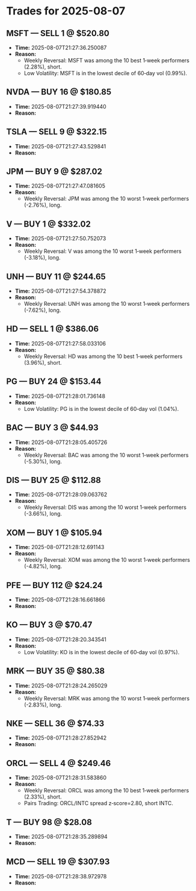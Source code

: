 # Trades for 2025-08-07

## MSFT — SELL 1 @ $520.80
- **Time:** 2025-08-07T21:27:36.250087
- **Reason:**
  - Weekly Reversal: MSFT was among the 10 best 1‑week performers (2.28%), short.
  - Low Volatility: MSFT is in the lowest decile of 60‑day vol (0.99%).

## NVDA — BUY 16 @ $180.85
- **Time:** 2025-08-07T21:27:39.919440
- **Reason:**

## TSLA — SELL 9 @ $322.15
- **Time:** 2025-08-07T21:27:43.529841
- **Reason:**

## JPM — BUY 9 @ $287.02
- **Time:** 2025-08-07T21:27:47.081605
- **Reason:**
  - Weekly Reversal: JPM was among the 10 worst 1‑week performers (-2.76%), long.

## V — BUY 1 @ $332.02
- **Time:** 2025-08-07T21:27:50.752073
- **Reason:**
  - Weekly Reversal: V was among the 10 worst 1‑week performers (-3.18%), long.

## UNH — BUY 11 @ $244.65
- **Time:** 2025-08-07T21:27:54.378872
- **Reason:**
  - Weekly Reversal: UNH was among the 10 worst 1‑week performers (-7.62%), long.

## HD — SELL 1 @ $386.06
- **Time:** 2025-08-07T21:27:58.033106
- **Reason:**
  - Weekly Reversal: HD was among the 10 best 1‑week performers (3.96%), short.

## PG — BUY 24 @ $153.44
- **Time:** 2025-08-07T21:28:01.736148
- **Reason:**
  - Low Volatility: PG is in the lowest decile of 60‑day vol (1.04%).

## BAC — BUY 3 @ $44.93
- **Time:** 2025-08-07T21:28:05.405726
- **Reason:**
  - Weekly Reversal: BAC was among the 10 worst 1‑week performers (-5.30%), long.

## DIS — BUY 25 @ $112.88
- **Time:** 2025-08-07T21:28:09.063762
- **Reason:**
  - Weekly Reversal: DIS was among the 10 worst 1‑week performers (-3.66%), long.

## XOM — BUY 1 @ $105.94
- **Time:** 2025-08-07T21:28:12.691143
- **Reason:**
  - Weekly Reversal: XOM was among the 10 worst 1‑week performers (-4.82%), long.

## PFE — BUY 112 @ $24.24
- **Time:** 2025-08-07T21:28:16.661866
- **Reason:**

## KO — BUY 3 @ $70.47
- **Time:** 2025-08-07T21:28:20.343541
- **Reason:**
  - Low Volatility: KO is in the lowest decile of 60‑day vol (0.97%).

## MRK — BUY 35 @ $80.38
- **Time:** 2025-08-07T21:28:24.265029
- **Reason:**
  - Weekly Reversal: MRK was among the 10 worst 1‑week performers (-2.83%), long.

## NKE — SELL 36 @ $74.33
- **Time:** 2025-08-07T21:28:27.852942
- **Reason:**

## ORCL — SELL 4 @ $249.46
- **Time:** 2025-08-07T21:28:31.583860
- **Reason:**
  - Weekly Reversal: ORCL was among the 10 best 1‑week performers (2.33%), short.
  - Pairs Trading: ORCL/INTC spread z‑score=2.80, short INTC.

## T — BUY 98 @ $28.08
- **Time:** 2025-08-07T21:28:35.289894
- **Reason:**

## MCD — SELL 19 @ $307.93
- **Time:** 2025-08-07T21:28:38.972978
- **Reason:**

